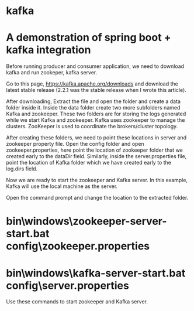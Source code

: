 # kafka
# A demonstration of spring boot + kafka integration

Before running producer and consumer application, we need to download kafka and run zookeper, kafka server.

Go to this page, https://kafka.apache.org/downloads and download the latest stable release (2.2.1 was the stable release when I wrote this article).

After downloading, Extract the file and open the folder and create a data folder inside it. Inside the data folder create two more subfolders named Kafka and zookeeper. These two folders are for storing the logs generated while we start Kafka and zookeeper. Kafka uses zookeeper to manage the clusters. ZooKeeper is used to coordinate the brokers/cluster topology.

After creating these folders, we need to point these locations in server and zookeeper property file. Open the config folder and open zookeeper.properties, here point the location of zookeeper folder that we created early to the dataDir field. Similarly, inside the server.properties file, point the location of Kafka folder which we have created early to the log.dirs field.

Now we are ready to start the zookeeper and Kafka server. In this example, Kafka will use the local machine as the server.

Open the command prompt and change the location to the extracted folder.

# bin\windows\zookeeper-server-start.bat config\zookeeper.properties

# bin\windows\kafka-server-start.bat config\server.properties

Use these commands to start zookeeper and Kafka server.
